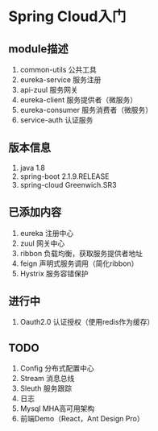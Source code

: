 # Spring Cloud入门

## module描述

1. common-utils 公共工具
2. eureka-service 服务注册
3. api-zuul 服务网关
4. eureka-client 服务提供者（微服务）
5. eureka-consumer 服务消费者（微服务）
6. service-auth 认证服务

## 版本信息

1. java 1.8
2. spring-boot 2.1.9.RELEASE
3. spring-cloud Greenwich.SR3

## 已添加内容

1. eureka 注册中心
2. zuul 网关中心
3. ribbon 负载均衡，获取服务提供者地址
4. feign 声明式服务调用（简化ribbon）
5. Hystrix 服务容错保护

## 进行中

1. Oauth2.0 认证授权（使用redis作为缓存）

## TODO

1. Config 分布式配置中心
2. Stream 消息总线
3. Sleuth 服务跟踪
4. 日志
5. Mysql MHA高可用架构
6. 前端Demo（React，Ant Design Pro）